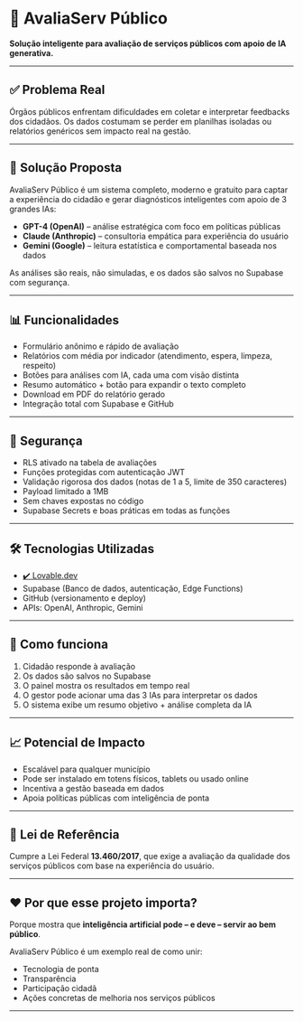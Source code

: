 
# 🧠 AvaliaServ Público

**Solução inteligente para avaliação de serviços públicos com apoio de IA generativa.**

---

## ✅ Problema Real

Órgãos públicos enfrentam dificuldades em coletar e interpretar feedbacks dos cidadãos. Os dados costumam se perder em planilhas isoladas ou relatórios genéricos sem impacto real na gestão.

---

## 🚀 Solução Proposta

AvaliaServ Público é um sistema completo, moderno e gratuito para captar a experiência do cidadão e gerar diagnósticos inteligentes com apoio de 3 grandes IAs:

- **GPT-4 (OpenAI)** – análise estratégica com foco em políticas públicas
- **Claude (Anthropic)** – consultoria empática para experiência do usuário
- **Gemini (Google)** – leitura estatística e comportamental baseada nos dados

As análises são reais, não simuladas, e os dados são salvos no Supabase com segurança.

---

## 📊 Funcionalidades

- Formulário anônimo e rápido de avaliação
- Relatórios com média por indicador (atendimento, espera, limpeza, respeito)
- Botões para análises com IA, cada uma com visão distinta
- Resumo automático + botão para expandir o texto completo
- Download em PDF do relatório gerado
- Integração total com Supabase e GitHub

---

## 🔐 Segurança

- RLS ativado na tabela de avaliações
- Funções protegidas com autenticação JWT
- Validação rigorosa dos dados (notas de 1 a 5, limite de 350 caracteres)
- Payload limitado a 1MB
- Sem chaves expostas no código
- Supabase Secrets e boas práticas em todas as funções

---

## 🛠️ Tecnologias Utilizadas

- [✔️ Lovable.dev](https://lovable.dev)
- Supabase (Banco de dados, autenticação, Edge Functions)
- GitHub (versionamento e deploy)
- APIs: OpenAI, Anthropic, Gemini

---

## 🧩 Como funciona

1. Cidadão responde à avaliação
2. Os dados são salvos no Supabase
3. O painel mostra os resultados em tempo real
4. O gestor pode acionar uma das 3 IAs para interpretar os dados
5. O sistema exibe um resumo objetivo + análise completa da IA

---

## 📈 Potencial de Impacto

- Escalável para qualquer município
- Pode ser instalado em totens físicos, tablets ou usado online
- Incentiva a gestão baseada em dados
- Apoia políticas públicas com inteligência de ponta

---

## 📜 Lei de Referência

Cumpre a Lei Federal **13.460/2017**, que exige a avaliação da qualidade dos serviços públicos com base na experiência do usuário.

---

## ❤️ Por que esse projeto importa?

Porque mostra que **inteligência artificial pode – e deve – servir ao bem público**.

AvaliaServ Público é um exemplo real de como unir:

- Tecnologia de ponta
- Transparência
- Participação cidadã
- Ações concretas de melhoria nos serviços públicos

---
